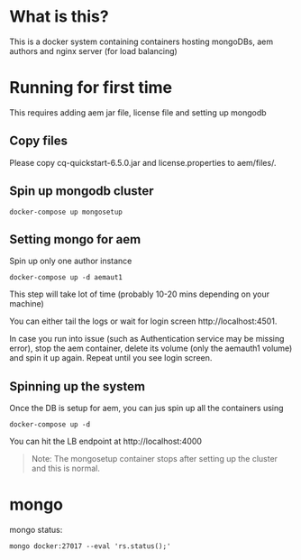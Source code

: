 # What is this?
This is a docker system containing containers hosting mongoDBs, aem authors and nginx server (for load balancing)

# Running for first time
This requires adding aem jar file, license file and setting up mongodb

## Copy files
Please copy cq-quickstart-6.5.0.jar and license.properties to aem/files/.

## Spin up mongodb cluster
    docker-compose up mongosetup

## Setting mongo for aem
Spin up only one author instance

    docker-compose up -d aemaut1

This step will take lot of time (probably 10-20 mins depending on your machine)

You can either tail the logs or wait for login screen http://localhost:4501.

In case you run into issue (such as Authentication service may be missing error), stop the aem container, delete its volume (only the aemauth1 volume) and spin it up again. Repeat until you see login screen.


## Spinning up the system
Once the DB is setup for aem, you can jus spin up all the containers using
    
    docker-compose up -d

You can hit the LB endpoint at http://localhost:4000

>Note:
>The mongosetup container stops after setting up the cluster and this is normal.

# mongo

mongo status:

    mongo docker:27017 --eval 'rs.status();'


